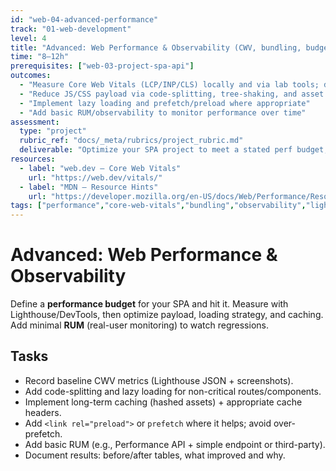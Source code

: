 ```yaml
---
id: "web-04-advanced-performance"
track: "01-web-development"
level: 4
title: "Advanced: Web Performance & Observability (CWV, bundling, budgets)"
time: "8–12h"
prerequisites: ["web-03-project-spa-api"]
outcomes:
  - "Measure Core Web Vitals (LCP/INP/CLS) locally and via lab tools; define a perf budget"
  - "Reduce JS/CSS payload via code-splitting, tree-shaking, and asset caching"
  - "Implement lazy loading and prefetch/preload where appropriate"
  - "Add basic RUM/observability to monitor performance over time"
assessment:
  type: "project"
  rubric_ref: "docs/_meta/rubrics/project_rubric.md"
  deliverable: "Optimize your SPA project to meet a stated perf budget; include before/after metrics + lighthouse reports"
resources:
  - label: "web.dev — Core Web Vitals"
    url: "https://web.dev/vitals/"
  - label: "MDN — Resource Hints"
    url: "https://developer.mozilla.org/en-US/docs/Web/Performance/Resource_Hints"
tags: ["performance","core-web-vitals","bundling","observability","lighthouse"]
---
```


# Advanced: Web Performance & Observability

Define a **performance budget** for your SPA and hit it. Measure with Lighthouse/DevTools, then optimize payload, loading strategy, and caching. Add minimal **RUM** (real-user monitoring) to watch regressions.

## Tasks
- Record baseline CWV metrics (Lighthouse JSON + screenshots).
- Add code-splitting and lazy loading for non-critical routes/components.
- Implement long-term caching (hashed assets) + appropriate cache headers.
- Add `<link rel="preload">` or `prefetch` where it helps; avoid over-prefetch.
- Add basic RUM (e.g., Performance API + simple endpoint or third-party).
- Document results: before/after tables, what improved and why.